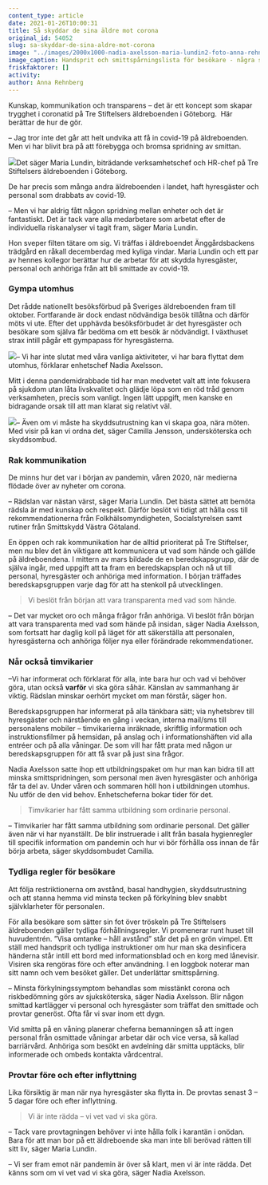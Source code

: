 ```yaml
---
content_type: article
date: 2021-01-26T10:00:31
title: Så skyddar de sina äldre mot corona
original_id: 54052
slug: sa-skyddar-de-sina-aldre-mot-corona
image: "../images/2000x1000-nadia-axelsson-maria-lundin2-foto-anna-rehnberg.jpg"
image_caption: Handsprit och smittspårningslista för besökare - några sätt att begränsa smittan på Tre Stiftelser. Lika viktigt är att utbilda och informera personalen, berättar cheferna Maria Lundin och Nadia Axelsson.
friskfaktorer: []
activity:
author: Anna Rehnberg
---
```


Kunskap, kommunikation och transparens – det är ett koncept som skapar trygghet i coronatid på Tre Stiftelsers äldreboenden i Göteborg.  Här berättar de hur de gör.

– Jag tror inte det går att helt undvika att få in covid-19 på äldreboenden. Men vi har blivit bra på att förebygga och bromsa spridning av smittan.

[![](https://www.suntarbetsliv.se/wp-content/uploads/2021/01/200x220-maria-lundin-foto-anna-rehnberg.jpg)](https://www.suntarbetsliv.se/wp-content/uploads/2021/01/200x220-maria-lundin-foto-anna-rehnberg.jpg)Det säger Maria Lundin, biträdande verksamhetschef och HR-chef på Tre Stiftelsers äldreboenden i Göteborg.

De har precis som många andra äldreboenden i landet, haft hyresgäster och personal som drabbats av covid-19.

– Men vi har aldrig fått någon spridning mellan enheter och det är fantastiskt. Det är tack vare alla medarbetare som arbetat efter de individuella riskanalyser vi tagit fram, säger Maria Lundin.

Hon sveper filten tätare om sig. Vi träffas i äldreboendet Änggårdsbackens trädgård en råkall decemberdag med kyliga vindar. Maria Lundin och ett par av hennes kollegor berättar hur de arbetar för att skydda hyresgäster, personal och anhöriga från att bli smittade av covid-19.

### Gympa utomhus

Det rådde nationellt besöksförbud på Sveriges äldreboenden fram till oktober. Fortfarande är dock endast nödvändiga besök tillåtna och därför möts vi ute. Efter det upphävda besöksförbudet är det hyresgäster och besökare som själva får bedöma om ett besök är nödvändigt. I växthuset strax intill pågår ett gympapass för hyresgästerna.

[![](https://www.suntarbetsliv.se/wp-content/uploads/2021/01/200x220-nadia-axelsson-foto-anna-rehnberg.jpg)](https://www.suntarbetsliv.se/wp-content/uploads/2021/01/200x220-nadia-axelsson-foto-anna-rehnberg.jpg)– Vi har inte slutat med våra vanliga aktiviteter, vi har bara flyttat dem utomhus, förklarar enhetschef Nadia Axelsson.

Mitt i denna pandemidrabbade tid har man medvetet valt att inte fokusera på sjukdom utan låta livskvalitet och glädje löpa som en röd tråd genom verksamheten, precis som vanligt. Ingen lätt uppgift, men kanske en bidragande orsak till att man klarat sig relativt väl.

[![](https://www.suntarbetsliv.se/wp-content/uploads/2021/01/200x220-camilla-jensson-foto-anna-rehnberg.jpg)](https://www.suntarbetsliv.se/wp-content/uploads/2021/01/200x220-camilla-jensson-foto-anna-rehnberg.jpg)– Även om vi måste ha skyddsutrustning kan vi skapa goa, nära möten. Med visir på kan vi ordna det, säger Camilla Jensson, undersköterska och skyddsombud.

### Rak kommunikation

De minns hur det var i början av pandemin, våren 2020, när medierna flödade över av nyheter om corona.

– Rädslan var nästan värst, säger Maria Lundin. Det bästa sättet att bemöta rädsla är med kunskap och respekt. Därför beslöt vi tidigt att hålla oss till rekommendationerna från Folkhälsomyndigheten, Socialstyrelsen samt rutiner från Smittskydd Västra Götaland.

En öppen och rak kommunikation har de alltid prioriterat på Tre Stiftelser, men nu blev det än viktigare att kommunicera ut vad som hände och gällde på äldreboendena. I mittern av mars bildade de en beredskapsgrupp, där de själva ingår, med uppgift att ta fram en beredskapsplan och nå ut till personal, hyresgäster och anhöriga med information. I början träffades beredskapsgruppen varje dag för att ha stenkoll på utvecklingen.

> Vi beslöt från början att vara transparenta med vad som hände.

– Det var mycket oro och många frågor från anhöriga. Vi beslöt från början att vara transparenta med vad som hände på insidan, säger Nadia Axelsson, som fortsatt har daglig koll på läget för att säkerställa att personalen, hyresgästerna och anhöriga följer nya eller förändrade rekommendationer.

### Når också timvikarier

–Vi har informerat och förklarat för alla, inte bara hur och vad vi behöver göra, utan också **varför** vi ska göra såhär. Känslan av sammanhang är viktig. Rädslan minskar oerhört mycket om man förstår, säger hon.

Beredskapsgruppen har informerat på alla tänkbara sätt; via nyhetsbrev till hyresgäster och närstående en gång i veckan, interna mail/sms till personalens mobiler – timvikarierna inräknade, skriftlig information och instruktionsfilmer på hemsidan, på anslag och i informationshäften vid alla entréer och på alla våningar. De som vill har fått prata med någon ur beredskapsgruppen för att få svar på just sina frågor.

Nadia Axelsson satte ihop ett utbildningspaket om hur man kan bidra till att minska smittspridningen, som personal men även hyresgäster och anhöriga får ta del av. Under våren och sommaren höll hon i utbildningen utomhus. Nu utför de den vid behov. Enhetscheferna bokar tider för det.

> Timvikarier har fått samma utbildning som ordinarie personal.

– Timvikarier har fått samma utbildning som ordinarie personal. Det gäller även när vi har nyanställt. De blir instruerade i allt från basala hygienregler till specifik information om pandemin och hur vi bör förhålla oss innan de får börja arbeta, säger skyddsombudet Camilla.

### Tydliga regler för besökare

Att följa restriktionerna om avstånd, basal handhygien, skyddsutrustning och att stanna hemma vid minsta tecken på förkylning blev snabbt självklarheter för personalen.

För alla besökare som sätter sin fot över tröskeln på Tre Stiftelsers äldreboenden gäller tydliga förhållningsregler. Vi promenerar runt huset till huvudentrén. ”Visa omtanke – håll avstånd” står det på en grön vimpel. Ett ställ med handsprit och tydliga instruktioner om hur man ska desinficera händerna står intill ett bord med informationsblad och en korg med lånevisir. Visiren ska rengöras före och efter användning. I en loggbok noterar man sitt namn och vem besöket gäller. Det underlättar smittspårning.

– Minsta förkylningssymptom behandlas som misstänkt corona och riskbedömning görs av sjuksköterska, säger Nadia Axelsson. Blir någon smittad kartlägger vi personal och hyresgäster som träffat den smittade och provtar generöst. Ofta får vi svar inom ett dygn.

Vid smitta på en våning planerar cheferna bemanningen så att ingen personal från osmittade våningar arbetar där och vice versa, så kallad barriärvård. Anhöriga som besökt en avdelning där smitta upptäcks, blir informerade och ombeds kontakta vårdcentral.

### Provtar före och efter inflyttning

Lika försiktig är man när nya hyresgäster ska flytta in. De provtas senast 3 – 5 dagar före och efter inflyttning.

> Vi är inte rädda – vi vet vad vi ska göra.

– Tack vare provtagningen behöver vi inte hålla folk i karantän i onödan. Bara för att man bor på ett äldreboende ska man inte bli berövad rätten till sitt liv, säger Maria Lundin.

– Vi ser fram emot när pandemin är över så klart, men vi är inte rädda. Det känns som om vi vet vad vi ska göra, säger Nadia Axelsson.

